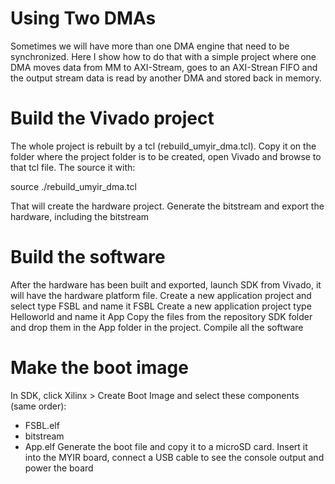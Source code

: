 Using Two DMAs
==============

Sometimes we will have more than one DMA engine that need to be synchronized. Here I show how to do that with a simple project where one DMA moves data from MM to AXI-Stream, goes to an AXI-Strean FIFO and the output stream data is read by another DMA and stored back in memory.

# Build the Vivado project
The whole project is rebuilt by a tcl (rebuild_umyir_dma.tcl). Copy it on the folder where the project folder is to be created, open Vivado and browse to that tcl file. The source it with:

source ./rebuild_umyir_dma.tcl

That will create the hardware project.
Generate the bitstream and export the hardware, including the bitstream

# Build the software
After the hardware has been built and exported, launch SDK from Vivado, it will have the hardware platform file.
Create a new application project and select type FSBL and name it FSBL
Create a new application project type Helloworld and name it App
Copy the files from the repository SDK folder and drop them in the App folder in the project.
Compile all the software

# Make the boot image
In SDK, click Xilinx > Create Boot Image and select these components (same order):
- FSBL.elf
- bitstream
- App.elf
Generate the boot file and copy it to a microSD card.
Insert it into the MYIR board, connect a USB cable to see the console output and power the board
